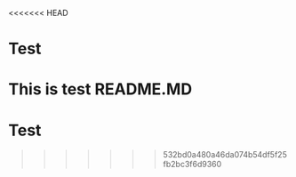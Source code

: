 <<<<<<< HEAD
# Test

This is test README.MD
=======
# Test
>>>>>>> 532bd0a480a46da074b54df5f25fb2bc3f6d9360
